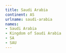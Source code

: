 ```yaml
---
title: Saudi Arabia
continent: AS
urlname: saudi-arabia
names:
- Saudi Arabia
- Kingdom of Saudi Arabia
- SA
- SAU
---
```


